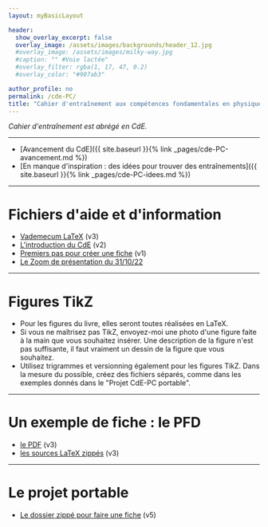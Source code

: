 ```yaml
---
layout: myBasicLayout

header:
  show_overlay_excerpt: false
  overlay_image: /assets/images/backgrounds/header_12.jpg
  #overlay_image: /assets/images/milky-way.jpg
  #caption: "" #Voie lactée"
  #overlay_filter: rgba(1, 17, 47, 0.2)
  #overlay_color: "#907ab3"

author_profile: no
permalink: /cde-PC/
title: "Cahier d'entraînement aux compétences fondamentales en physique-chimie"
---
```


*Cahier d'entraînement est abrégé en CdE.*

---

- [Avancement du CdE]({{ site.baseurl }}{% link _pages/cde-PC-avancement.md %})
- [En manque d'inspiration : des idées pour trouver des entraînements]({{ site.baseurl }}{% link _pages/cde-PC-idees.md %})

---

# Fichiers d'aide et d'information

- [Vademecum LaTeX](vademecum_LaTeX_v3.pdf) (v3)
- [L'introduction du CdE](introduction_CdE_PC_v2.pdf) (v2)
- [Premiers pas pour créer une fiche](documentation_CdE_PC_v1.pdf) (v1)
- [Le Zoom de présentation du 31/10/22](https://youtu.be/QzbzCrMlTi0)

---

# Figures TikZ

- Pour les figures du livre, elles seront toutes réalisées en LaTeX.
- Si vous ne maîtrisez pas TikZ, envoyez-moi une photo d'une figure faite à la main que vous souhaitez insérer. Une description de la figure n'est pas suffisante, il faut vraiment un dessin de la figure que vous souhaitez.
- Utilisez trigrammes et versionning également pour les figures TikZ. Dans la mesure du possible, créez des fichiers séparés, comme dans les exemples donnés dans le "Projet CdE-PC portable".

---

# Un exemple de fiche : le PFD

- [le PDF](fiche_MCA02_CBD_v3.pdf) (v3)
- [les sources LaTeX zippés](fiche_MCA02_CBD_v3.zip) (v3)

---

# Le projet portable

- [Le dossier zippé pour faire une fiche](Projet_CdE_PC_portable_v5.zip) (v5)

